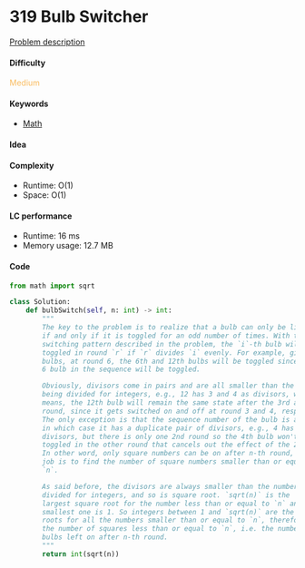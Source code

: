 319 Bulb Switcher
=======================
[Problem description](https://leetcode.com/problems/bulb-switcher/)

#### Difficulty
<span style="color:#FABC60">Medium</span>

#### Keywords
- [Math](../categories/math.md)

#### Idea

#### Complexity
- Runtime: O(1)
- Space: O(1)

#### LC performance
- Runtime: 16 ms
- Memory usage: 12.7 MB

#### Code
```python
from math import sqrt

class Solution:
    def bulbSwitch(self, n: int) -> int:
        """
        The key to the problem is to realize that a bulb can only be lighted on 
        if and only if it is toggled for an odd number of times. With the bulb 
        switching pattern described in the problem, the `i`-th bulb will be 
        toggled in round `r` if `r` divides `i` evenly. For example, given 12 
        bulbs, at round 6, the 6th and 12th bulbs will be toggled since every 
        6 bulb in the sequence will be toggled. 

        Obviously, divisors come in pairs and are all smaller than the number 
        being divided for integers, e.g., 12 has 3 and 4 as divisors, which 
        means, the 12th bulb will remain the same state after the 3rd and 4th 
        round, since it gets switched on and off at round 3 and 4, respectively. 
        The only exception is that the sequence number of the bulb is a square, 
        in which case it has a duplicate pair of divisors, e.g., 4 has 2s as its 
        divisors, but there is only one 2nd round so the 4th bulb won't be 
        toggled in the other round that cancels out the effect of the 2nd round. 
        In other word, only square numbers can be on after n-th round, so our 
        job is to find the number of square numbers smaller than or equal to 
        `n`.

        As said before, the divisors are always smaller than the number being 
        divided for integers, and so is square root. `sqrt(n)` is the 
        largest square root for the number less than or equal to `n` and the 
        smallest one is 1. So integers between 1 and `sqrt(n)` are the square 
        roots for all the numbers smaller than or equal to `n`, therefore `n` is 
        the number of squares less than or equal to `n`, i.e. the numbers of 
        bulbs left on after n-th round. 
        """
        return int(sqrt(n))
```
